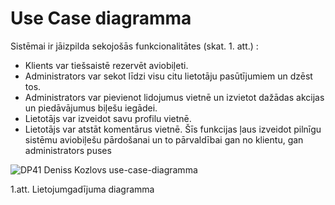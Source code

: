 #  Use Case diagramma

Sistēmai ir jāizpilda sekojošās funkcionalitātes (skat. 1. att.) :
* Klients var tiešsaistē rezervēt aviobiļeti.
* Administrators var sekot līdzi visu citu lietotāju pasūtījumiem un dzēst tos.
* Administrators var pievienot lidojumus vietnē un izvietot dažādas akcijas un piedāvājumus biļešu iegādei.
* Lietotājs var izveidot savu profilu vietnē.
* Lietotājs var atstāt komentārus vietnē. Šīs funkcijas ļaus izveidot pilnīgu sistēmu aviobiļešu pārdošanai un to pārvaldībai gan no klientu, gan administrators puses

![DP41 Deniss Kozlovs use-case-diagramma](https://media.discordapp.net/attachments/1153547180360073270/1210652542246068224/image.png?ex=65eb570a&is=65d8e20a&hm=4bd44792055916b10e0bc1fd050ec3f236425e32042243b4933c5d52e8e7816d&=&format=webp&quality=lossless&width=550&height=671 "DP41 Deniss Kozlovs use-case-diagramma")

1.att. Lietojumgadījuma diagramma
